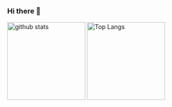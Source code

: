 ### Hi there 👋
<p align="left"> 
  <img alt="github stats" height="180px" src="https://github-readme-stats.vercel.app/api?username=taniii-shio&count_private=true&show_icons=true&show_icons=true&theme=tokyonight" />
  <img alt="Top Langs" height="180px" src="https://github-readme-stats.vercel.app/api/top-langs/?username=taniii-shio&layout=compact&count_private=true&show_icons=true&theme=tokyonight" />
</p>

<!-- **taniii-shio/taniii-shio** is a ✨ _special_ ✨ repository because its `README.md` (this file) appears on your GitHub profile.

Here are some ideas to get you started:

- 🔭 I’m currently working on ...
- 🌱 I’m currently learning ...
- 👯 I’m looking to collaborate on ...
- 🤔 I’m looking for help with ...
- 💬 Ask me about ...
- 📫 How to reach me: ...
- 😄 Pronouns: ...
- ⚡ Fun fact: ...
 --!>
